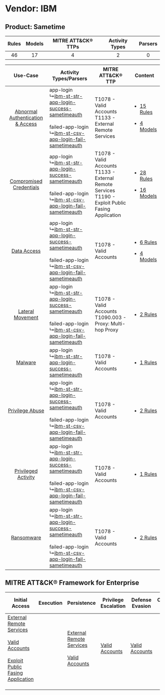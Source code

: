 Vendor: IBM
===========
Product: Sametime
-----------------
| Rules | Models | MITRE ATT&CK® TTPs | Activity Types | Parsers |
|:-----:|:------:|:------------------:|:--------------:|:-------:|
|  46   |   17   |         4          |       2        |    0    |

|    Use-Case    | Activity Types/Parsers    | MITRE ATT&CK® TTP    | Content    |
|:----:| ---- | ---- | ---- |
| [Abnormal Authentication & Access](../../../UseCases/uc_abnormal_authentication_&_access.md) |  app-login<br> ↳[ibm-st-str-app-login-success-sametimeauth](Ps/pC_ibmststrapploginsuccesssametimeauth.md)<br><br> failed-app-login<br> ↳[ibm-st-csv-app-login-fail-sametimeauth](Ps/pC_ibmstcsvapploginfailsametimeauth.md)<br> | T1078 - Valid Accounts<br>T1133 - External Remote Services<br>    | [<ul><li>15 Rules</li></ul><ul><li>4 Models</li></ul>](RM/r_m_ibm_sametime_Abnormal_Authentication_&_Access.md) |
|          [Compromised Credentials](../../../UseCases/uc_compromised_credentials.md)          |  app-login<br> ↳[ibm-st-str-app-login-success-sametimeauth](Ps/pC_ibmststrapploginsuccesssametimeauth.md)<br><br> failed-app-login<br> ↳[ibm-st-csv-app-login-fail-sametimeauth](Ps/pC_ibmstcsvapploginfailsametimeauth.md)<br> | T1078 - Valid Accounts<br>T1133 - External Remote Services<br>T1190 - Exploit Public Fasing Application<br> | [<ul><li>28 Rules</li></ul><ul><li>16 Models</li></ul>](RM/r_m_ibm_sametime_Compromised_Credentials.md)         |
|    [Data Access](../../../UseCases/uc_data_access.md)    |  app-login<br> ↳[ibm-st-str-app-login-success-sametimeauth](Ps/pC_ibmststrapploginsuccesssametimeauth.md)<br><br> failed-app-login<br> ↳[ibm-st-csv-app-login-fail-sametimeauth](Ps/pC_ibmstcsvapploginfailsametimeauth.md)<br> | T1078 - Valid Accounts<br>    | [<ul><li>6 Rules</li></ul><ul><li>4 Models</li></ul>](RM/r_m_ibm_sametime_Data_Access.md)    |
|    [Lateral Movement](../../../UseCases/uc_lateral_movement.md)    |  app-login<br> ↳[ibm-st-str-app-login-success-sametimeauth](Ps/pC_ibmststrapploginsuccesssametimeauth.md)<br><br> failed-app-login<br> ↳[ibm-st-csv-app-login-fail-sametimeauth](Ps/pC_ibmstcsvapploginfailsametimeauth.md)<br> | T1078 - Valid Accounts<br>T1090.003 - Proxy: Multi-hop Proxy<br>    | [<ul><li>2 Rules</li></ul>](RM/r_m_ibm_sametime_Lateral_Movement.md)    |
|    [Malware](../../../UseCases/uc_malware.md)    |  app-login<br> ↳[ibm-st-str-app-login-success-sametimeauth](Ps/pC_ibmststrapploginsuccesssametimeauth.md)<br>    | T1078 - Valid Accounts<br>    | [<ul><li>1 Rules</li></ul>](RM/r_m_ibm_sametime_Malware.md)    |
|    [Privilege Abuse](../../../UseCases/uc_privilege_abuse.md)    |  app-login<br> ↳[ibm-st-str-app-login-success-sametimeauth](Ps/pC_ibmststrapploginsuccesssametimeauth.md)<br><br> failed-app-login<br> ↳[ibm-st-csv-app-login-fail-sametimeauth](Ps/pC_ibmstcsvapploginfailsametimeauth.md)<br> | T1078 - Valid Accounts<br>    | [<ul><li>2 Rules</li></ul>](RM/r_m_ibm_sametime_Privilege_Abuse.md)    |
|    [Privileged Activity](../../../UseCases/uc_privileged_activity.md)    |  app-login<br> ↳[ibm-st-str-app-login-success-sametimeauth](Ps/pC_ibmststrapploginsuccesssametimeauth.md)<br><br> failed-app-login<br> ↳[ibm-st-csv-app-login-fail-sametimeauth](Ps/pC_ibmstcsvapploginfailsametimeauth.md)<br> | T1078 - Valid Accounts<br>    | [<ul><li>1 Rules</li></ul>](RM/r_m_ibm_sametime_Privileged_Activity.md)    |
|    [Ransomware](../../../UseCases/uc_ransomware.md)    |  app-login<br> ↳[ibm-st-str-app-login-success-sametimeauth](Ps/pC_ibmststrapploginsuccesssametimeauth.md)<br><br> failed-app-login<br> ↳[ibm-st-csv-app-login-fail-sametimeauth](Ps/pC_ibmstcsvapploginfailsametimeauth.md)<br> | T1078 - Valid Accounts<br>    | [<ul><li>2 Rules</li></ul>](RM/r_m_ibm_sametime_Ransomware.md)    |

MITRE ATT&CK® Framework for Enterprise
--------------------------------------
| Initial Access                                                                                                                                                                                                                         | Execution | Persistence                                                                                                                                      | Privilege Escalation                                                | Defense Evasion                                                     | Credential Access | Discovery | Lateral Movement | Collection | Command and Control                                                                                                                       | Exfiltration | Impact |
| -------------------------------------------------------------------------------------------------------------------------------------------------------------------------------------------------------------------------------------- | --------- | ------------------------------------------------------------------------------------------------------------------------------------------------ | ------------------------------------------------------------------- | ------------------------------------------------------------------- | ----------------- | --------- | ---------------- | ---------- | ----------------------------------------------------------------------------------------------------------------------------------------- | ------------ | ------ |
| [External Remote Services](https://attack.mitre.org/techniques/T1133)<br><br>[Valid Accounts](https://attack.mitre.org/techniques/T1078)<br><br>[Exploit Public Fasing Application](https://attack.mitre.org/techniques/T1190)<br><br> |           | [External Remote Services](https://attack.mitre.org/techniques/T1133)<br><br>[Valid Accounts](https://attack.mitre.org/techniques/T1078)<br><br> | [Valid Accounts](https://attack.mitre.org/techniques/T1078)<br><br> | [Valid Accounts](https://attack.mitre.org/techniques/T1078)<br><br> |                   |           |                  |            | [Proxy: Multi-hop Proxy](https://attack.mitre.org/techniques/T1090/003)<br><br>[Proxy](https://attack.mitre.org/techniques/T1090)<br><br> |              |        |